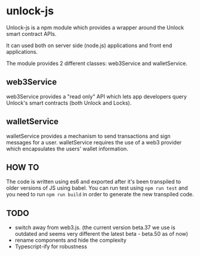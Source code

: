 # unlock-js

Unlock-js is a npm module which provides a wrapper around the Unlock smart contract APIs.

It can used both on server side (node.js) applications and front end applications.

The module provides 2 different classes: web3Service and walletService.

## web3Service

web3Service provides a "read only" API which lets app developers query Unlock's smart contracts (both Unlock and Locks).

## walletService

walletService provides a mechanism to send transactions and sign messages for a user. walletService requires the use of a web3 provider which encapsulates the users' wallet information.

## HOW TO

The code is written using es6 and exported after it's been transpiled to older versions of JS using babel.
You can run test using `npm run test` and you need to run `npm run build` in order to generate the new transpiled code.

## TODO

- switch away from web3.js. (the current version beta.37 we use is outdated and seems very different the latest beta - beta.50 as of now)
- rename components and hide the complexity
- Typescript-ify for robustness
